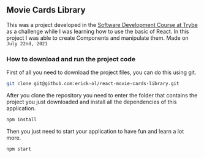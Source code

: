 ## Movie Cards Library

This was a project developed in the [Software Development Course at Trybe](https://www.betrybe.com/formacao-desenvolvimento-web) as a challenge while I was learning how to use the basic of React. In this project I was able to create Components and manipulate them. Made on ```July 22nd, 2021```

### How to download and run the project code

First of all you need to download the project files, you can do this using git.

```bash
git clone git@github.com:erick-ol/react-movie-cards-library.git
```

After you clone the repository you need to enter the folder that contains the project you just downloaded and install all the dependencies of this application.

```bash
npm install
```

Then you just need to start your application to have fun and learn a lot more.

```bash
npm start
```
